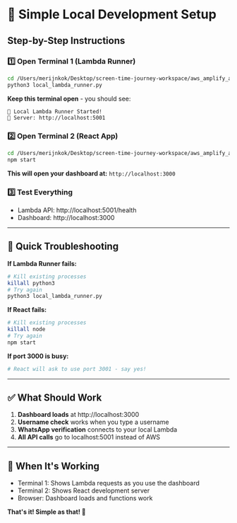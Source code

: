 # 🚀 Simple Local Development Setup

## Step-by-Step Instructions

### 1️⃣ **Open Terminal 1 (Lambda Runner)**
```bash
cd /Users/merijnkok/Desktop/screen-time-journey-workspace/aws_amplify_app
python3 local_lambda_runner.py
```
**Keep this terminal open** - you should see:
```
🚀 Local Lambda Runner Started!
📍 Server: http://localhost:5001
```

### 2️⃣ **Open Terminal 2 (React App)**
```bash
cd /Users/merijnkok/Desktop/screen-time-journey-workspace/aws_amplify_app
npm start
```
**This will open your dashboard at:** `http://localhost:3000`

### 3️⃣ **Test Everything**
- Lambda API: http://localhost:5001/health
- Dashboard: http://localhost:3000

---

## 🔧 Quick Troubleshooting

**If Lambda Runner fails:**
```bash
# Kill existing processes
killall python3
# Try again
python3 local_lambda_runner.py
```

**If React fails:**
```bash
# Kill existing processes  
killall node
# Try again
npm start
```

**If port 3000 is busy:**
```bash
# React will ask to use port 3001 - say yes!
```

---

## ✅ What Should Work

1. **Dashboard loads** at http://localhost:3000
2. **Username check** works when you type a username
3. **WhatsApp verification** connects to your local Lambda
4. **All API calls** go to localhost:5001 instead of AWS

---

## 🎯 When It's Working

- Terminal 1: Shows Lambda requests as you use the dashboard
- Terminal 2: Shows React development server
- Browser: Dashboard loads and functions work

**That's it! Simple as that! 🎉**



